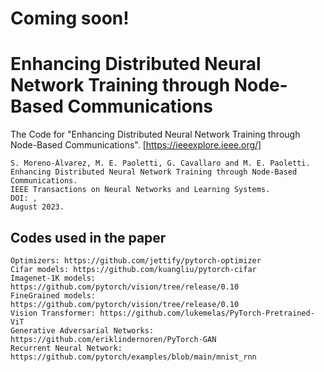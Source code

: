 # Coming soon!

# Enhancing Distributed Neural Network Training through Node-Based Communications
The Code for "Enhancing Distributed Neural Network Training through Node-Based Communications". [https://ieeexplore.ieee.org/]
```
S. Moreno-Álvarez, M. E. Paoletti, G. Cavallaro and M. E. Paoletti.
Enhancing Distributed Neural Network Training through Node-Based Communications.
IEEE Transactions on Neural Networks and Learning Systems.
DOI: ,
August 2023.
```





## Codes used in the paper
```
Optimizers: https://github.com/jettify/pytorch-optimizer
Cifar models: https://github.com/kuangliu/pytorch-cifar
Imagenet-1K models: https://github.com/pytorch/vision/tree/release/0.10
FineGrained models: https://github.com/pytorch/vision/tree/release/0.10
Vision Transformer: https://github.com/lukemelas/PyTorch-Pretrained-ViT
Generative Adversarial Networks: https://github.com/eriklindernoren/PyTorch-GAN
Recurrent Neural Network: https://github.com/pytorch/examples/blob/main/mnist_rnn
```
